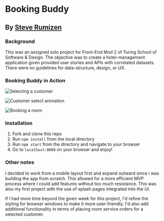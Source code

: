 # Booking Buddy

## By [Steve Rumizen](https://github.com/rumizen)


### Background
This was an assigned solo project for Front-End Mod 2 of Turing School of Software & Design. The objective was to create a hotel-management application given provided user stories and APIs with correlated datasets. There were no guidelines for data-structure, design, or UX.

### Booking Buddy in Action

![Selecting a customer](https://imgur.com/yzoCJD1.gif)

![Customer select animation](https://imgur.com/Ua5jDxS.gif)

![Booking a room](https://imgur.com/iQmm4JB.gif)


### Installation

1. Fork and clone this repo
2. Run `npm install` from the local directory
3. Run `npm start` from the directory and navigate to your browser
4. Go to `localhost:8080` on your browser and enjoy!


### Other notes

I decided to work from a mobile layout first and expand outward since i was building the app from scratch. This allowed for a more efficient MVP process where I could add features without too much resistance. This was also my first project with the use of splash pages integrated into the UI.

If I had more time beyond the given week for this project, I'd refine the styling for browser windows to make it more user-friendly. I'd also add additional functionality in terms of placing room service orders for a selected customer.

